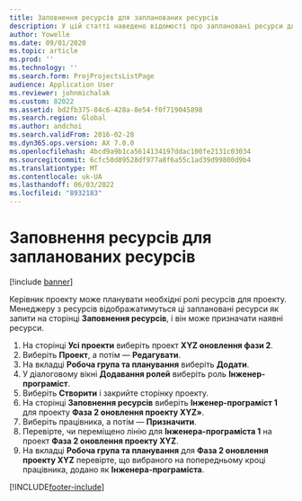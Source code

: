 ```yaml
---
title: Заповнення ресурсів для запланованих ресурсів
description: У цій статті наведено відомості про заплановані ресурси для проекту.
author: Yowelle
ms.date: 09/01/2020
ms.topic: article
ms.prod: ''
ms.technology: ''
ms.search.form: ProjProjectsListPage
audience: Application User
ms.reviewer: johnmichalak
ms.custom: 82022
ms.assetid: bd2fb375-84c6-428a-8e54-f0f719045898
ms.search.region: Global
ms.author: andchoi
ms.search.validFrom: 2016-02-28
ms.dyn365.ops.version: AX 7.0.0
ms.openlocfilehash: 4bcd9a9b1ca5614134197ddac100fe2131c03034
ms.sourcegitcommit: 6cfc50d89528df977a8f6a55c1ad39d99800d9b4
ms.translationtype: MT
ms.contentlocale: uk-UA
ms.lasthandoff: 06/03/2022
ms.locfileid: "8932183"
---
```

# <a name="resource-fulfillment-for-planned-resources"></a>Заповнення ресурсів для запланованих ресурсів

[!include [banner](../includes/banner.md)]

Керівник проекту може планувати необхідні ролі ресурсів для проекту. Менеджеру з ресурсів відображатимуться ці заплановані ресурси як запити на сторінці **Заповнення ресурсів**, і він може призначати наявні ресурси.

1. На сторінці **Усі проекти** виберіть проект **XYZ оновлення фази 2**.
2. Виберіть **Проект**, а потім — **Редагувати**.
3. На вкладці **Робоча група та планування** виберіть **Додати**.
4. У діалоговому вікні **Додавання ролей** виберіть роль **Інженер-програміст**.
5. Виберіть **Створити** і закрийте сторінку проекту.
6. На сторінці **Заповнення ресурсів** виберіть **Інженер-програміст 1** для проекту **Фаза 2 оновлення проекту XYZ»**.
7. Виберіть працівника, а потім — **Призначити**.
8. Перевірте, чи переміщено лінію для **Інженера-програміста 1** на проект **Фаза 2 оновлення проекту XYZ**.
9. На вкладці **Робоча група та планування** для **Фаза 2 оновлення проекту XYZ** перевірте, що вибраного на попередньому кроці працівника, додано як **Інженера-програміста**.


[!INCLUDE[footer-include](../includes/footer-banner.md)]